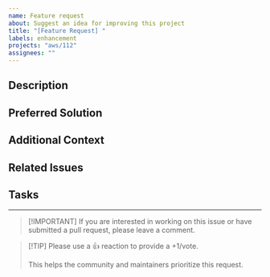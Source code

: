 ```yaml
---
name: Feature request
about: Suggest an idea for improving this project
title: "[Feature Request] "
labels: enhancement
projects: "aws/112"
assignees: ""
---
```


## Description

<!--
  A clear and concise description of what the problem is.
  e.g. I'm frustrated when [...]
-->

## Preferred Solution

<!-- A clear and concise description of what you want to happen. -->

## Additional Context

<!--
  Add any other context or screenshots about the feature request here.
  Describe any alternatives you've considered.
-->

## Related Issues

<!--
  Link to the issue that might be related to this feature request (if there is one).
  e.g. Originated from #1234, Depends on #1234, Related to #1234, etc.
-->

## Tasks

<!--
  Add any known tasks that are required to complete this feature request.
  For Example:
  - [ ] Update documentation
-->

---

> [!IMPORTANT] If you are interested in working on this issue or have submitted
> a pull request, please leave a comment.

> [!TIP] Please use a 👍 reaction to provide a +1/vote.
>
> This helps the community and maintainers prioritize this request.
